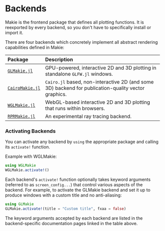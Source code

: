 # Backends

Makie is the frontend package that defines all plotting functions.
It is reexported by every backend, so you don't have to specifically install or import it.

There are four backends which concretely implement all abstract rendering capabilities defined in Makie:

| Package                                               | Description                                                                                                                             |
| :---------------------------------------------------- | :-------------------------------------------------------------------------------------------------------------------------------------- |
| [`GLMakie.jl`](/explanations/backends/glmakie/)       | GPU-powered, interactive 2D and 3D plotting in standalone `GLFW.jl` windows.                                            |
| [`CairoMakie.jl`](/explanations/backends/cairomakie/) | `Cairo.jl` based, non-interactive 2D (and some 3D) backend  for publication-quality vector graphics. |
| [`WGLMakie.jl`](/explanations/backends/wglmakie/)     | WebGL-based interactive 2D and 3D plotting that runs within browsers.                                                   |
| [`RPRMakie.jl`](/explanations/backends/rprmakie/)     | An experimental ray tracing backend.                                                                                    |

### Activating Backends

You can activate any backend by `using` the appropriate package and calling its `activate!` function.

Example with WGLMakie:

```julia
using WGLMakie
WGLMakie.activate!()
```

Each backend's `activate!` function optionally takes keyword arguments (referred to as `screen_config...`) that control various aspects of the backend.
For example, to activate the GLMakie backend and set it up to produce windows with a custom title and no anti-aliasing:

```julia
using GLMakie
GLMakie.activate!(title = "Custom title", fxaa = false)
```

The keyword arguments accepted by each backend are listed in the backend-specific documentation pages linked in the table above.
